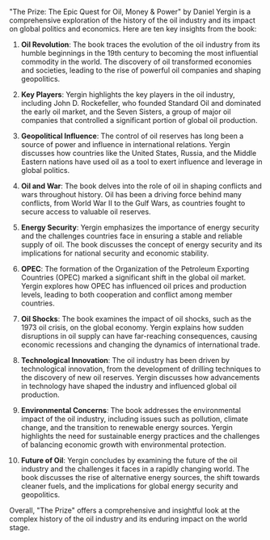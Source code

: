 "The Prize: The Epic Quest for Oil, Money & Power" by Daniel Yergin is a comprehensive exploration of the history of the oil industry and its impact on global politics and economics. Here are ten key insights from the book:

1. **Oil Revolution**: The book traces the evolution of the oil industry from its humble beginnings in the 19th century to becoming the most influential commodity in the world. The discovery of oil transformed economies and societies, leading to the rise of powerful oil companies and shaping geopolitics.

2. **Key Players**: Yergin highlights the key players in the oil industry, including John D. Rockefeller, who founded Standard Oil and dominated the early oil market, and the Seven Sisters, a group of major oil companies that controlled a significant portion of global oil production.

3. **Geopolitical Influence**: The control of oil reserves has long been a source of power and influence in international relations. Yergin discusses how countries like the United States, Russia, and the Middle Eastern nations have used oil as a tool to exert influence and leverage in global politics.

4. **Oil and War**: The book delves into the role of oil in shaping conflicts and wars throughout history. Oil has been a driving force behind many conflicts, from World War II to the Gulf Wars, as countries fought to secure access to valuable oil reserves.

5. **Energy Security**: Yergin emphasizes the importance of energy security and the challenges countries face in ensuring a stable and reliable supply of oil. The book discusses the concept of energy security and its implications for national security and economic stability.

6. **OPEC**: The formation of the Organization of the Petroleum Exporting Countries (OPEC) marked a significant shift in the global oil market. Yergin explores how OPEC has influenced oil prices and production levels, leading to both cooperation and conflict among member countries.

7. **Oil Shocks**: The book examines the impact of oil shocks, such as the 1973 oil crisis, on the global economy. Yergin explains how sudden disruptions in oil supply can have far-reaching consequences, causing economic recessions and changing the dynamics of international trade.

8. **Technological Innovation**: The oil industry has been driven by technological innovation, from the development of drilling techniques to the discovery of new oil reserves. Yergin discusses how advancements in technology have shaped the industry and influenced global oil production.

9. **Environmental Concerns**: The book addresses the environmental impact of the oil industry, including issues such as pollution, climate change, and the transition to renewable energy sources. Yergin highlights the need for sustainable energy practices and the challenges of balancing economic growth with environmental protection.

10. **Future of Oil**: Yergin concludes by examining the future of the oil industry and the challenges it faces in a rapidly changing world. The book discusses the rise of alternative energy sources, the shift towards cleaner fuels, and the implications for global energy security and geopolitics.

Overall, "The Prize" offers a comprehensive and insightful look at the complex history of the oil industry and its enduring impact on the world stage.